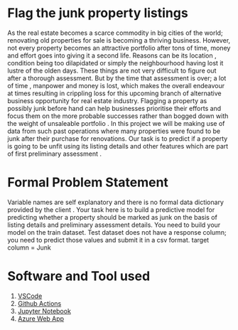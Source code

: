 # Flag the junk property listings
As the real estate becomes a scarce commodity in big cities of the world; renovating old
properties for sale is becoming a thriving business. However, not every property becomes an
attractive portfolio after tons of time, money and effort goes into giving it a second life.
Reasons can be its location , condition being too dilapidated or simply the neighbourhood having
lost it lustre of the olden days. These things are not very difficult to figure out after a thorough
assessment. But by the time that assessment is over; a lot of time , manpower and money is lost,
which makes the overall endeavour at times resulting in crippling loss for this upcoming branch
of alternative business opportunity for real estate industry.
Flagging a property as possibly junk before hand can help businesses prioritise their efforts and
focus them on the more probable successes rather than bogged down with the weight of
unsaleable portfolio .
In this project we will be making use of data from such past operations where many properties
were found to be junk after their purchase for renovations. Our task is to predict if a property is
going to be unfit using its listing details and other features which are part of first preliminary
assessment .
# Formal Problem Statement
Variable names are self explanatory and there is no formal data dictionary provided by the client .
Your task here is to build a predictive model for predicting whether a property should be marked
as junk on the basis of listing details and preliminary assessment details. You need to build your
model on the train dataset. Test dataset does not have a response column; you need to
predict those values and submit it in a csv format.
target column = Junk

# Software and Tool used
1. [VSCode](https://code.visualstudio.com)
2. [Github Actions](https://github.com)
3. [Jupyter Notebook](https://jupyter.org/)
4. [Azure Web App](https://portal.azure.com/)

